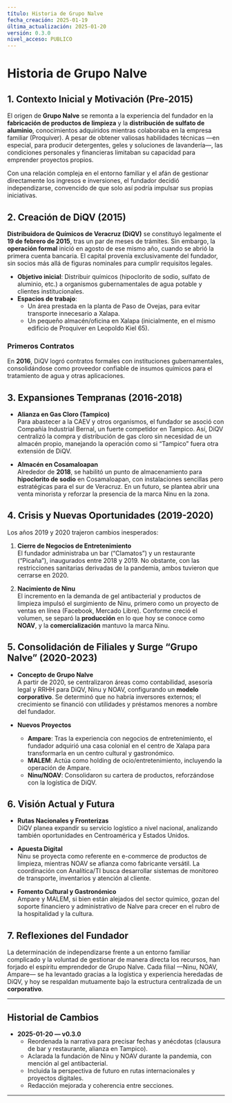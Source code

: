 ```yaml
---
título: Historia de Grupo Nalve
fecha_creación: 2025-01-19
última_actualización: 2025-01-20
versión: 0.3.0
nivel_acceso: PUBLICO
---
```

# Historia de Grupo Nalve

## 1. Contexto Inicial y Motivación (Pre-2015)
El origen de **Grupo Nalve** se remonta a la experiencia del fundador en la **fabricación de productos de limpieza** y la **distribución de sulfato de aluminio**, conocimientos adquiridos mientras colaboraba en la empresa familiar (Proquiver). A pesar de obtener valiosas habilidades técnicas —en especial, para producir detergentes, geles y soluciones de lavandería—, las condiciones personales y financieras limitaban su capacidad para emprender proyectos propios.

Con una relación compleja en el entorno familiar y el afán de gestionar directamente los ingresos e inversiones, el fundador decidió independizarse, convencido de que solo así podría impulsar sus propias iniciativas.

## 2. Creación de DiQV (2015)
**Distribuidora de Químicos de Veracruz (DiQV)** se constituyó legalmente el **19 de febrero de 2015**, tras un par de meses de trámites. Sin embargo, la **operación formal** inició en agosto de ese mismo año, cuando se abrió la primera cuenta bancaria. El capital provenía exclusivamente del fundador, sin socios más allá de figuras nominales para cumplir requisitos legales.

- **Objetivo inicial**: Distribuir químicos (hipoclorito de sodio, sulfato de aluminio, etc.) a organismos gubernamentales de agua potable y clientes institucionales.  
- **Espacios de trabajo**:  
  - Un área prestada en la planta de Paso de Ovejas, para evitar transporte innecesario a Xalapa.  
  - Un pequeño almacén/oficina en Xalapa (inicialmente, en el mismo edificio de Proquiver en Leopoldo Kiel 65).

### Primeros Contratos
En **2016**, DiQV logró contratos formales con instituciones gubernamentales, consolidándose como proveedor confiable de insumos químicos para el tratamiento de agua y otras aplicaciones.

## 3. Expansiones Tempranas (2016-2018)
- **Alianza en Gas Cloro (Tampico)**  
  Para abastecer a la CAEV y otros organismos, el fundador se asoció con Compañía Industrial Bernal, un fuerte competidor en Tampico. Así, DiQV centralizó la compra y distribución de gas cloro sin necesidad de un almacén propio, manejando la operación como si “Tampico” fuera otra extensión de DiQV.

- **Almacén en Cosamaloapan**  
  Alrededor de **2018**, se habilitó un punto de almacenamiento para **hipoclorito de sodio** en Cosamaloapan, con instalaciones sencillas pero estratégicas para el sur de Veracruz. En un futuro, se plantea abrir una venta minorista y reforzar la presencia de la marca Ninu en la zona.

## 4. Crisis y Nuevas Oportunidades (2019-2020)
Los años 2019 y 2020 trajeron cambios inesperados:

1. **Cierre de Negocios de Entretenimiento**  
   El fundador administraba un bar (“Clamatos”) y un restaurante (“Picaña”), inaugurados entre 2018 y 2019. No obstante, con las restricciones sanitarias derivadas de la pandemia, ambos tuvieron que cerrarse en 2020.

2. **Nacimiento de Ninu**  
   El incremento en la demanda de gel antibacterial y productos de limpieza impulsó el surgimiento de Ninu, primero como un proyecto de ventas en línea (Facebook, Mercado Libre). Conforme creció el volumen, se separó la **producción** en lo que hoy se conoce como **NOAV**, y la **comercialización** mantuvo la marca Ninu.

## 5. Consolidación de Filiales y Surge “Grupo Nalve” (2020-2023)
- **Concepto de Grupo Nalve**  
  A partir de 2020, se centralizaron áreas como contabilidad, asesoría legal y RRHH para DiQV, Ninu y NOAV, configurando un **modelo corporativo**. Se determinó que no habría inversores externos; el crecimiento se financió con utilidades y préstamos menores a nombre del fundador.

- **Nuevos Proyectos**  
  - **Ampare**: Tras la experiencia con negocios de entretenimiento, el fundador adquirió una casa colonial en el centro de Xalapa para transformarla en un centro cultural y gastronómico.  
  - **MALEM**: Actúa como holding de ocio/entretenimiento, incluyendo la operación de Ampare.  
  - **Ninu/NOAV**: Consolidaron su cartera de productos, reforzándose con la logística de DiQV.

## 6. Visión Actual y Futura
- **Rutas Nacionales y Fronterizas**  
  DiQV planea expandir su servicio logístico a nivel nacional, analizando también oportunidades en Centroamérica y Estados Unidos.

- **Apuesta Digital**  
  Ninu se proyecta como referente en e-commerce de productos de limpieza, mientras NOAV se afianza como fabricante versátil. La coordinación con Analítica/TI busca desarrollar sistemas de monitoreo de transporte, inventarios y atención al cliente.

- **Fomento Cultural y Gastronómico**  
  Ampare y MALEM, si bien están alejados del sector químico, gozan del soporte financiero y administrativo de Nalve para crecer en el rubro de la hospitalidad y la cultura.

## 7. Reflexiones del Fundador
La determinación de independizarse frente a un entorno familiar complicado y la voluntad de gestionar de manera directa los recursos, han forjado el espíritu emprendedor de Grupo Nalve. Cada filial —Ninu, NOAV, Ampare— se ha levantado gracias a la logística y experiencia heredadas de DiQV, y hoy se respaldan mutuamente bajo la estructura centralizada de un **corporativo**.

---

## Historial de Cambios
- **2025-01-20 — v0.3.0**  
  - Reordenada la narrativa para precisar fechas y anécdotas (clausura de bar y restaurante, alianza en Tampico).  
  - Aclarada la fundación de Ninu y NOAV durante la pandemia, con mención al gel antibacterial.  
  - Incluida la perspectiva de futuro en rutas internacionales y proyectos digitales.  
  - Redacción mejorada y coherencia entre secciones.  

---